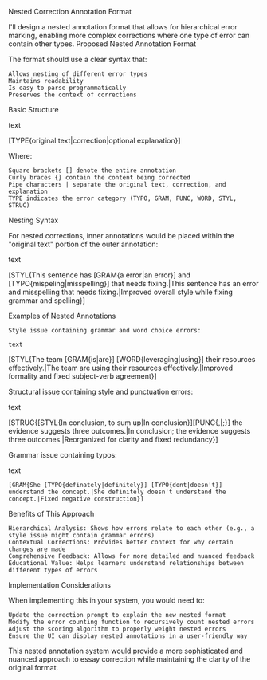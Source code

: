 Nested Correction Annotation Format

I'll design a nested annotation format that allows for hierarchical error marking, enabling more complex corrections where one type of error can contain other types.
Proposed Nested Annotation Format

The format should use a clear syntax that:

    Allows nesting of different error types
    Maintains readability
    Is easy to parse programmatically
    Preserves the context of corrections

Basic Structure

text

[TYPE{original text|correction|optional explanation}]

Where:

    Square brackets [] denote the entire annotation
    Curly braces {} contain the content being corrected
    Pipe characters | separate the original text, correction, and explanation
    TYPE indicates the error category (TYPO, GRAM, PUNC, WORD, STYL, STRUC)

Nesting Syntax

For nested corrections, inner annotations would be placed within the "original text" portion of the outer annotation:

text

[STYL{This sentence has [GRAM{a error|an error}] and [TYPO{mispeling|misspelling}] that needs fixing.|This sentence has an error and misspelling that needs fixing.|Improved overall style while fixing grammar and spelling}]

Examples of Nested Annotations

    Style issue containing grammar and word choice errors:

    text

[STYL{The team [GRAM{is|are}] [WORD{leveraging|using}] their resources effectively.|The team are using their resources effectively.|Improved formality and fixed subject-verb agreement}]

Structural issue containing style and punctuation errors:

text

[STRUC{[STYL{In conclusion, to sum up|In conclusion}][PUNC{,|;}] the evidence suggests three outcomes.|In conclusion; the evidence suggests three outcomes.|Reorganized for clarity and fixed redundancy}]

Grammar issue containing typos:

text

    [GRAM{She [TYPO{definately|definitely}] [TYPO{dont|doesn't}] understand the concept.|She definitely doesn't understand the concept.|Fixed negative construction}]

Benefits of This Approach

    Hierarchical Analysis: Shows how errors relate to each other (e.g., a style issue might contain grammar errors)
    Contextual Corrections: Provides better context for why certain changes are made
    Comprehensive Feedback: Allows for more detailed and nuanced feedback
    Educational Value: Helps learners understand relationships between different types of errors

Implementation Considerations

When implementing this in your system, you would need to:

    Update the correction prompt to explain the new nested format
    Modify the error counting function to recursively count nested errors
    Adjust the scoring algorithm to properly weight nested errors
    Ensure the UI can display nested annotations in a user-friendly way

This nested annotation system would provide a more sophisticated and nuanced approach to essay correction while maintaining the clarity of the original format.
